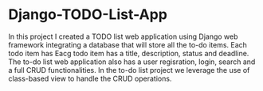# Django-TODO-List-App
In this project I created a TODO list web application using Django web framework integrating a database that will store all the to-do items. Each todo item has Eacg todo item has a title, description, status and deadline. The to-do list web application also has a user regisration, login, search and a full CRUD functionalities. In the to-do list project we leverage the use of class-based view to handle the CRUD operations. 
